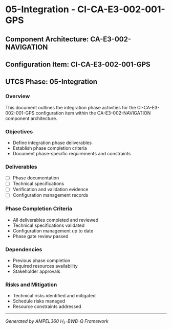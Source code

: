 # 05-Integration - CI-CA-E3-002-001-GPS

## Component Architecture: CA-E3-002-NAVIGATION
## Configuration Item: CI-CA-E3-002-001-GPS
## UTCS Phase: 05-Integration

### Overview
This document outlines the integration phase activities for the CI-CA-E3-002-001-GPS configuration item within the CA-E3-002-NAVIGATION component architecture.

### Objectives
- Define integration phase deliverables
- Establish phase completion criteria
- Document phase-specific requirements and constraints

### Deliverables
- [ ] Phase documentation
- [ ] Technical specifications
- [ ] Verification and validation evidence
- [ ] Configuration management records

### Phase Completion Criteria
- All deliverables completed and reviewed
- Technical specifications validated
- Configuration management up to date
- Phase gate review passed

### Dependencies
- Previous phase completion
- Required resources availability
- Stakeholder approvals

### Risks and Mitigation
- Technical risks identified and mitigated
- Schedule risks managed
- Resource constraints addressed

---
*Generated by AMPEL360 H₂-BWB-Q Framework*
